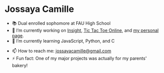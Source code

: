 # Jossaya Camille

- 📚 Dual enrolled sophomore at FAU High School
- 🔭 I’m currently working on [Insight](https://github.com/jcamille2023/insight), [Tic Tac Toe Online](https://github.com/jcamille2023/tictactoe), and [my personal page](https://jcamille2023.github.io).
- 🌱 I’m currently learning JavaScript, Python, and C
<!-- - 👯 I’m looking to collaborate on ...
- 🤔 I’m looking for help with ...
- 💬 Ask me about ... -->


- 📫 How to reach me: [jossayacamille@gmail.com](mailto:jossayacamille@gmail.com)
- ⚡ Fun fact: One of my major projects was actually for my parents' bakery!


